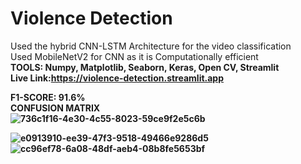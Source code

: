 # Violence Detection
Used the hybrid CNN-LSTM Architecture for the video classification<br>
Used MobileNetV2 for CNN as it is Computationally efficient<br>
<b>TOOLS:<b> Numpy, Matplotlib, Seaborn, Keras, Open CV, Streamlit
<br>Live Link:https://violence-detection.streamlit.app

<b> F1-SCORE: 91.6%<br>
<b>CONFUSION MATRIX<br>
![736c1f16-4e30-4c55-8023-59ce9f2e5c6b](https://github.com/user-attachments/assets/1461854d-135a-454b-b2f4-169425c26a22)

![e0913910-ee39-47f3-9518-49466e9286d5](https://github.com/user-attachments/assets/bb107b2a-1d00-43f9-9196-2166370c0191)        
![cc96ef78-6a08-48df-aeb4-08b8fe5653bf](https://github.com/user-attachments/assets/58791db6-2304-436d-a699-04e3906f57e0)
